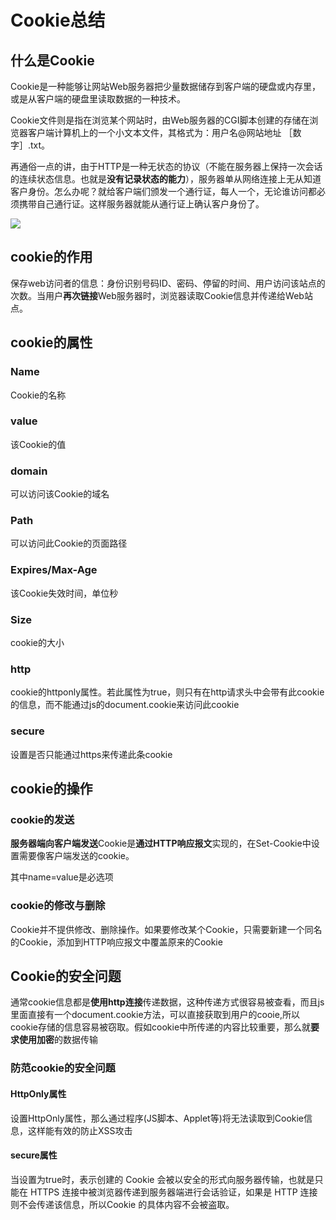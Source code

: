 # Cookie总结

## 什么是Cookie

Cookie是一种能够让网站Web服务器把少量数据储存到客户端的硬盘或内存里，或是从客户端的硬盘里读取数据的一种技术。

 Cookie文件则是指在浏览某个网站时，由Web服务器的CGI脚本创建的存储在浏览器客户端计算机上的一个小文本文件，其格式为：用户名@网站地址 ［数字］.txt。

再通俗一点的讲，由于HTTP是一种无状态的协议（不能在服务器上保持一次会话的连续状态信息。也就是**没有记录状态的能力**），服务器单从网络连接上无从知道客户身份。怎么办呢？就给客户端们颁发一个通行证，每人一个，无论谁访问都必须携带自己通行证。这样服务器就能从通行证上确认客户身份了。

![](http://oklbfi1yj.bkt.clouddn.com/Cookie%E6%80%BB%E7%BB%93/1.jpg)

## cookie的作用

保存web访问者的信息：身份识别号码ID、密码、停留的时间、用户访问该站点的次数。当用户**再次链接**Web服务器时，浏览器读取Cookie信息并传递给Web站点。

## cookie的属性

### Name

Cookie的名称

### value

该Cookie的值

### domain

可以访问该Cookie的域名

### Path

可以访问此Cookie的页面路径

### Expires/Max-Age

 该Cookie失效时间，单位秒

### Size

cookie的大小

### http

 cookie的httponly属性。若此属性为true，则只有在http请求头中会带有此cookie的信息，而不能通过js的document.cookie来访问此cookie

### secure

设置是否只能通过https来传递此条cookie

## cookie的操作

### cookie的发送

**服务器端向客户端发送**Cookie是**通过HTTP响应报文**实现的，在Set-Cookie中设置需要像客户端发送的cookie。

其中name=value是必选项

### cookie的修改与删除

Cookie并不提供修改、删除操作。如果要修改某个Cookie，只需要新建一个同名的Cookie，添加到HTTP响应报文中覆盖原来的Cookie

## Cookie的安全问题 

通常cookie信息都是**使用http连接**传递数据，这种传递方式很容易被查看，而且js里面直接有一个document.cookie方法，可以直接获取到用户的cooie,所以cookie存储的信息容易被窃取。假如cookie中所传递的内容比较重要，那么就**要求使用加密**的数据传输

### 防范cookie的安全问题

#### HttpOnly属性

设置HttpOnly属性，那么通过程序(JS脚本、Applet等)将无法读取到Cookie信息，这样能有效的防止XSS攻击

#### secure属性

当设置为true时，表示创建的 Cookie 会被以安全的形式向服务器传输，也就是只能在 HTTPS 连接中被浏览器传递到服务器端进行会话验证，如果是 HTTP 连接则不会传递该信息，所以Cookie 的具体内容不会被盗取。





















































































